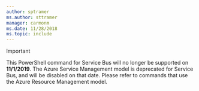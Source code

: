 ```yaml
---
author: sptramer
ms.author: sttramer
manager: carmonm
ms.date: 11/28/2018
ms.topic: include
---
```

> [!IMPORTANT]
> 
> This PowerShell command for Service Bus will no longer be supported on __11/1/2019__. The Azure Service Management model is deprecated for Service Bus,
> and will be disabled on that date. Please refer to commands that use the Azure Resource Management model.

